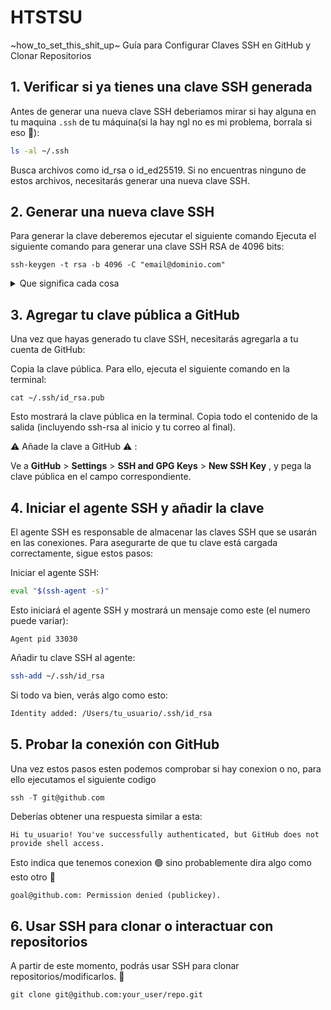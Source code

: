 # HTSTSU
~how_to_set_this_shit_up~
Guía para Configurar Claves SSH en GitHub y Clonar Repositorios

## 1. Verificar si ya tienes una clave SSH generada

Antes de generar una nueva clave SSH deberiamos mirar si hay alguna en tu maquina `.ssh` de tu máquina(si la hay ngl no es mi problema, borrala si eso 👀):

```bash
ls -al ~/.ssh
```
Busca archivos como id_rsa o id_ed25519. Si no encuentras ninguno de estos archivos, necesitarás generar una nueva clave SSH.

## 2. Generar una nueva clave SSH
Para generar la clave deberemos ejecutar el siguiente comando
Ejecuta el siguiente comando para generar una clave SSH RSA de 4096 bits:

```
ssh-keygen -t rsa -b 4096 -C "email@dominio.com"
```
  <details>
      <summary>Que significa cada cosa</summary>
    
  - `-t` especifica el tipo de algoritmo que se va a usar para generar la clave.
  - `rsa` es el algoritmo utilizado, que es uno de los más comunes para generar claves SSH. RSA (Rivest-Shamir-Adleman) es un sistema de cifrado de clave pública que permite generar claves SSH robustas. RSA es ampliamente utilizado y compatible con la mayoría de los servidores y servicios.
  - `-b` especifica el número de bits de la clave generada.
  - `4096` indica que la clave será de 4096 bits. Cuantos más bits tenga una clave, más segura será, ya que un mayor número de bits hace más difícil de descifrar la clave mediante ataques de fuerza bruta. Con 4096 bits, la clave es considerablemente más robusta frente a ataques comparada con una clave de 2048 bits
  - `-C` permite agregar un comentario o etiqueta a la clave generada.
  - `"email@dominio.com"` es el comentario que se asocia con la clave. Usualmente se utiliza tu dirección de correo electrónico para identificar la clave, lo que facilita saber a quién pertenece la clave cuando se gestionan múltiples claves en tu sistema o en servicios como GitHub.
  
  
    </details>

## 3. Agregar tu clave pública a GitHub
Una vez que hayas generado tu clave SSH, necesitarás agregarla a tu cuenta de GitHub:

Copia la clave pública. Para ello, ejecuta el siguiente comando en la terminal:
```
cat ~/.ssh/id_rsa.pub
```
Esto mostrará la clave pública en la terminal. Copia todo el contenido de la salida (incluyendo ssh-rsa al inicio y tu correo al final).

⚠️ Añade la clave a GitHub ⚠️ :

Ve a **GitHub** > **Settings** > **SSH and GPG Keys** > **New SSH Key** , y pega la clave pública en el campo correspondiente.

## 4. Iniciar el agente SSH y añadir la clave
El agente SSH es responsable de almacenar las claves SSH que se usarán en las conexiones. Para asegurarte de que tu clave está cargada correctamente, sigue estos pasos:

Iniciar el agente SSH:
```bash
eval "$(ssh-agent -s)"
```
Esto iniciará el agente SSH y mostrará un mensaje como este (el numero puede variar):
```
Agent pid 33030
```

Añadir tu clave SSH al agente:

```bash
ssh-add ~/.ssh/id_rsa
```
Si todo va bien, verás algo como esto:

```bash
Identity added: /Users/tu_usuario/.ssh/id_rsa
```

## 5. Probar la conexión con GitHub
Una vez estos pasos esten podemos comprobar si hay conexion o no, para ello ejecutamos el siguiente codigo
```c
ssh -T git@github.com
```
Deberías obtener una respuesta similar a esta:
```
Hi tu_usuario! You've successfully authenticated, but GitHub does not provide shell access.
```
Esto indica que tenemos conexion 🟢 sino probablemente dira algo como esto otro 🔴

```
goal@github.com: Permission denied (publickey).
```

## 6. Usar SSH para clonar o interactuar con repositorios
A partir de este momento, podrás usar SSH para clonar repositorios/modificarlos. 🔧
```
git clone git@github.com:your_user/repo.git
```
